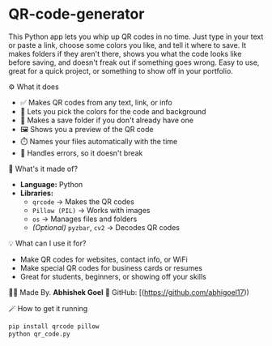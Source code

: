 # QR-code-generator
This Python app lets you whip up QR codes in no time. Just type in your text or paste a link, choose some colors you like, and tell it where to save. It makes folders if they aren't there, shows you what the code looks like before saving, and doesn't freak out if something goes wrong. Easy to use, great for a quick project, or something to show off in your portfolio.

 ⚙️ What it does
- ✅ Makes QR codes from any text, link, or info
- 🎨 Lets you pick the colors for the code and background
- 📁 Makes a save folder if you don't already have one
- 🖼️ Shows you a preview of the QR code
- ⏱️ Names your files automatically with the time
- 🧰 Handles errors, so it doesn't break


 🧠 What's it made of?
- **Language:** Python
- **Libraries:**
  - `qrcode` → Makes the QR codes
  - `Pillow (PIL)` → Works with images
  - `os` → Manages files and folders
  - *(Optional)* `pyzbar`, `cv2` → Decodes QR codes


 💡 What can I use it for?
- Make QR codes for websites, contact info, or WiFi
- Make special QR codes for business cards or resumes
- Great for students, beginners, or showing off your skills


 🧑‍💻 Made By.
**Abhishek Goel**
🔗 GitHub: [(https://github.com/abhigoel17))


🪄 How to get it running
```bash
pip install qrcode pillow
python qr_code.py
```
